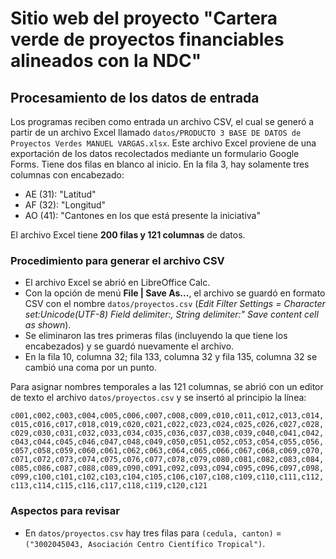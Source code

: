 # Sitio web del proyecto "Cartera verde de proyectos financiables alineados con la NDC"

## Procesamiento de los datos de entrada
Los programas reciben como entrada un archivo CSV, el cual se generó a partir de un archivo Excel llamado `datos/PRODUCTO 3 BASE DE DATOS de Proyectos Verdes MANUEL VARGAS.xlsx`. Este archivo Excel proviene de una exportación de los datos recolectados mediante un formulario Google Forms. Tiene dos filas en blanco al inicio. En la fila 3, hay solamente tres columnas con encabezado:
- AE (31): "Latitud"
- AF (32): "Longitud"
- AO (41): "Cantones en los que está presente la iniciativa"

El archivo Excel tiene **200 filas y 121 columnas** de datos.

### Procedimiento para generar el archivo CSV
- El archivo Excel se abrió en LibreOffice Calc.
- Con la opción de menú **File | Save As...**, el archivo se guardó en formato CSV con el nombre `datos/proyectos.csv` (*Edit Filter Settings = Character set:Unicode(UTF-8) Field delimiter:, String delimiter:" Save content cell as shown*).
- Se eliminaron las tres primeras filas (incluyendo la que tiene los encabezados) y se guardó nuevamente el archivo.
- En la fila 10, columna 32; fila 133, columna 32 y fila 135, columna 32 se cambió una coma por un punto.

Para asignar nombres temporales a las 121 columnas, se abrió con un editor de texto el archivo `datos/proyectos.csv` y se insertó al principio la línea:

`c001,c002,c003,c004,c005,c006,c007,c008,c009,c010,c011,c012,c013,c014,c015,c016,c017,c018,c019,c020,c021,c022,c023,c024,c025,c026,c027,c028,c029,c030,c031,c032,c033,c034,c035,c036,c037,c038,c039,c040,c041,c042,c043,c044,c045,c046,c047,c048,c049,c050,c051,c052,c053,c054,c055,c056,c057,c058,c059,c060,c061,c062,c063,c064,c065,c066,c067,c068,c069,c070,c071,c072,c073,c074,c075,c076,c077,c078,c079,c080,c081,c082,c083,c084,c085,c086,c087,c088,c089,c090,c091,c092,c093,c094,c095,c096,c097,c098,c099,c100,c101,c102,c103,c104,c105,c106,c107,c108,c109,c110,c111,c112,c113,c114,c115,c116,c117,c118,c119,c120,c121`

### Aspectos para revisar
- En `datos/proyectos.csv` hay tres filas para `(cedula, canton)` = `("3002045043, Asociación Centro Científico Tropical")`.
